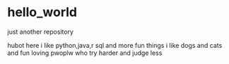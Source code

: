 
# hello_world
just another repository

hubot here i like python,java,r sql and more fun things
i like dogs and cats and fun loving pwoplw who try harder and judge less
